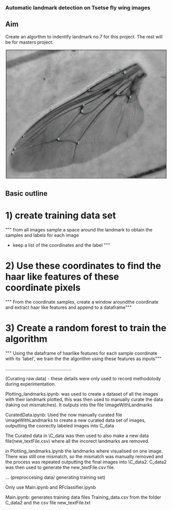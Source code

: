 ### Automatic landmark detection on Tsetse fly wing images
## Aim
Create an algorthm to indentify landmark no.7 for this project. The rest will be for masters project.

![Tsetse fly with landmarks](LANDMARKS.png)

## Basic outline

# 1) create training data set
"""
from all images sample a space around the landmark
to obtain the samples and labels for each image
 - keep a list of the coordinates and the label
"""

# 2) Use these coordinates to find the haar like features of these coordinate pixels
""" From the coordinate samples, create a window aroundthe coordinate and extract haar like features and append to a dataframe"""

# 3) Create a random forest to train the algorithm
""" Using the dataframe of haarlike features for each sample coordinate with its 'label', we train the the algorithm using these features as inputs"""

...................................................

(Curating raw data) - these details were only used to record methodolody during experimentation.

Plotting_landmarks.ipynb: was used to create a dataset of all the images with their landmark plotted, this was then used to manually curate the data (taking out mismatches). It outputs into the file \imageWithLandmarks 

CuratedData.ipynb: Used the now manually curated file \imageWithLandmarks to create a new curated data set of images, outputting the coorectly labeled images into C_data

The Curated data in \C_data was then used to also make a new data file(new_textFile.csv) where all the incorect landmarks are removed.

in Plotting_landmarks.ipynb the landmarks where visualised on one image. There was still one mismatch, so the mismatch was manually removed and the process was repeated outputting the final images into \C_data2. C_data2 was then used to generate the  new_textFile.csv file.

...
(preproccesing data/ generating training set)

Only use 
Main.ipynb and RFclassifier.ipynb

Main.ipynb: generates training data files Training_data.csv from the folder C_data2 and the csv file new_textFile.txt


    
